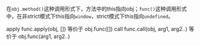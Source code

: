 在`obj.method()`这种调用形式下，方法中的this指向obj；`func()`这种调用形式中，在非strict模式下this指向`window`，strict模式下this指向`undefined`。


apply 
func.apply(obj, []) 等价于 obj.func([])
call
func.call(obj, arg1, arg2..) 等价于 obj.func(arg1, arg2..)